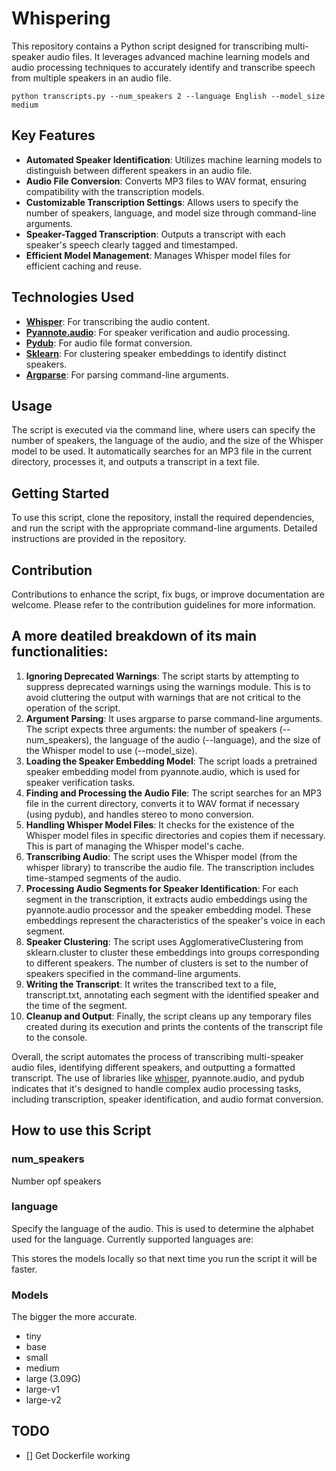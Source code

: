 # Whispering
This repository contains a Python script designed for transcribing multi-speaker audio files. It leverages advanced machine learning models and audio processing techniques to accurately identify and transcribe speech from multiple speakers in an audio file.

```
python transcripts.py --num_speakers 2 --language English --model_size medium
```


## Key Features

- **Automated Speaker Identification**: Utilizes machine learning models to distinguish between different speakers in an audio file.
- **Audio File Conversion**: Converts MP3 files to WAV format, ensuring compatibility with the transcription models.
- **Customizable Transcription Settings**: Allows users to specify the number of speakers, language, and model size through command-line arguments.
- **Speaker-Tagged Transcription**: Outputs a transcript with each speaker's speech clearly tagged and timestamped.
- **Efficient Model Management**: Manages Whisper model files for efficient caching and reuse.

## Technologies Used

- **[Whisper](https://github.com/openai/whisper)**: For transcribing the audio content.
- **[Pyannote.audio](https://github.com/pyannote/pyannote-audio)**: For speaker verification and audio processing.
- **[Pydub](https://github.com/jiaaro/pydub)**: For audio file format conversion.
- **[Sklearn](https://github.com/scikit-learn/scikit-learn)**: For clustering speaker embeddings to identify distinct speakers.
- **[Argparse](https://docs.python.org/3/library/argparse.html)**: For parsing command-line arguments.

## Usage

The script is executed via the command line, where users can specify the number of speakers, the language of the audio, and the size of the Whisper model to be used. It automatically searches for an MP3 file in the current directory, processes it, and outputs a transcript in a text file.

## Getting Started

To use this script, clone the repository, install the required dependencies, and run the script with the appropriate command-line arguments. Detailed instructions are provided in the repository.

## Contribution
Contributions to enhance the script, fix bugs, or improve documentation are welcome. Please refer to the contribution guidelines for more information.

## A more deatiled breakdown of its main functionalities:
1. __Ignoring Deprecated Warnings__: The script starts by attempting to suppress deprecated warnings using the warnings module. This is to avoid cluttering the output with warnings that are not critical to the operation of the script.
1. __Argument Parsing__: It uses argparse to parse command-line arguments. The script expects three arguments: the number of speakers (--num_speakers), the language of the audio (--language), and the size of the Whisper model to use (--model_size).
1. __Loading the Speaker Embedding Model__: The script loads a pretrained speaker embedding model from pyannote.audio, which is used for speaker verification tasks.
1. __Finding and Processing the Audio File__: The script searches for an MP3 file in the current directory, converts it to WAV format if necessary (using pydub), and handles stereo to mono conversion.
1. __Handling Whisper Model Files__: It checks for the existence of the Whisper model files in specific directories and copies them if necessary. This is part of managing the Whisper model's cache.
1. __Transcribing Audio__: The script uses the Whisper model (from the whisper library) to transcribe the audio file. The transcription includes time-stamped segments of the audio.
1. __Processing Audio Segments for Speaker Identification__: For each segment in the transcription, it extracts audio embeddings using the pyannote.audio processor and the speaker embedding model. These embeddings represent the characteristics of the speaker's voice in each segment.
1. __Speaker Clustering__: The script uses AgglomerativeClustering from sklearn.cluster to cluster these embeddings into groups corresponding to different speakers. The number of clusters is set to the number of speakers specified in the command-line arguments.
1. __Writing the Transcript__: It writes the transcribed text to a file, transcript.txt, annotating each segment with the identified speaker and the time of the segment.
1. __Cleanup and Output__: Finally, the script cleans up any temporary files created during its execution and prints the contents of the transcript file to the console.

Overall, the script automates the process of transcribing multi-speaker audio files, identifying different speakers, and outputting a formatted transcript. The use of libraries like [whisper](https://github.com/openai/whisper), pyannote.audio, and pydub indicates that it's designed to handle complex audio processing tasks, including transcription, speaker identification, and audio format conversion.

## How to use this Script
### num_speakers
Number opf speakers

### language
Specify the language of the audio. This is used to determine the alphabet used for the language. Currently supported languages are:

This stores the models locally so that next time you run the script it will be faster.

### Models
The bigger the more accurate.
- tiny
- base
- small
- medium
- large (3.09G)
- large-v1
- large-v2 

## TODO
- [] Get Dockerfile working